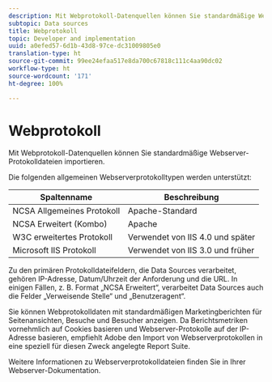 ```yaml
---
description: Mit Webprotokoll-Datenquellen können Sie standardmäßige Webserver-Protokolldateien importieren.
subtopic: Data sources
title: Webprotokoll
topic: Developer and implementation
uuid: a0efed57-6d1b-43d8-97ce-dc31009805e0
translation-type: ht
source-git-commit: 99ee24efaa517e8da700c67818c111c4aa90dc02
workflow-type: ht
source-wordcount: '171'
ht-degree: 100%

---
```



# Webprotokoll

Mit Webprotokoll-Datenquellen können Sie standardmäßige Webserver-Protokolldateien importieren.

Die folgenden allgemeinen Webserverprotokolltypen werden unterstützt:

| Spaltenname | Beschreibung |
|--- |--- |
| NCSA Allgemeines Protokoll | Apache-Standard |
| NCSA Erweitert (Kombo) | Apache |
| W3C erweitertes Protokoll | Verwendet von IIS 4.0 und später |
| Microsoft IIS Protokoll | Verwendet von IIS 3.0 und früher |

Zu den primären Protokolldateifeldern, die Data Sources verarbeitet, gehören IP-Adresse, Datum/Uhrzeit der Anforderung und die URL. In einigen Fällen, z. B. Format „NCSA Erweitert“, verarbeitet Data Sources auch die Felder „Verweisende Stelle“ und „Benutzeragent“.

Sie können Webprotokolldaten mit standardmäßigen Marketingberichten für Seitenansichten, Besuche und Besucher anzeigen. Da Berichtsmetriken vornehmlich auf Cookies basieren und Webserver-Protokolle auf der IP-Adresse basieren, empfiehlt Adobe den Import von Webserverprotokollen in eine speziell für diesen Zweck angelegte Report Suite.

Weitere Informationen zu Webserverprotokolldateien finden Sie in Ihrer Webserver-Dokumentation.
